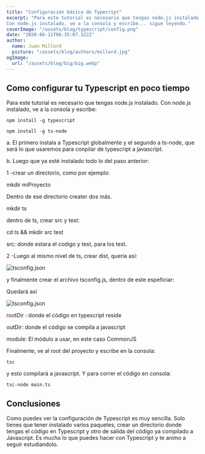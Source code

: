 ```yaml
---
title: "Configuración básica de Typecript"
excerpt: "Para este tutorial es necesario que tengas node.js instalado.
Con node.js instalado, ve a la consola y escribe... sigue leyendo."
coverImage: "/assets/blog/typescript/config.png"
date: "2020-06-11T06:35:07.322Z"
author:
  name: Juan Millord
  picture: "/assets/blog/authors/millord.jpg"
ogImage:
  url: "/assets/blog/big/big.webp"
---
```


## Como configurar tu Typescript en poco tiempo

Para este tutorial es necesario que tengas node.js instalado.
Con node.js instalado, ve a la consola y escribe:

```
npm install -g typescript

npm install -g ts-node
```

a. El primero instala a Typescript globalmente y el segundo a ts-node, que será lo que usaremos para conpilar de typescript a javascript.

b. Luego que ya esté instalado todo lo del paso anterior:

1 -crear un directorio, como por ejemplo:

mkdir miProyecto

Dentro de ese directorio creater dos más.

mkdir ts

dentro de ts, crear src y test:

cd ts && mkdir src test

src: donde estara el codigo y test, para los test.

2 -Luego al mismo nivel de ts, crear dist, queria así:

![tsconfig.json](/assets/blog/typescript/structure.png)

y finalmente crear el archivo tsconfig.js, dentro de este espeficiar:

Quedará así

![tsconfig.json](/assets/blog/typescript/tsconfig.png)

rootDir : donde el código en typescript reside

outDir: donde el código se compila a javascript

module: El módulo a usar, en este caso CommonJS

Finalmente, ve al root del proyecto y escribe en la consola:

```
tsc
```

y esto compilará a javascript. Y para correr el código en consola:

```
tsc-node main.ts
```

## Conclusiones

Como puedes ver la configuración de Typescript es muy sencilla. Solo tienes que tener instalado varios paquetes, crear un directorio donde
tengas el código en Typescript y otro de salida del código ya compilado
a Javascript. Es mucho lo que puedes hacer con Typescript y te animo a seguir estudiandolo.
